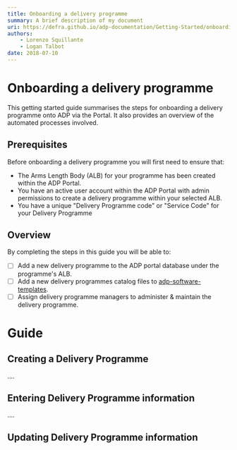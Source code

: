 ```yaml
---
title: Onboarding a delivery programme
summary: A brief description of my document
uri: https://defra.github.io/adp-documentation/Getting-Started/onboarding-a-delivery-programme/
authors:
    - Lorenzo Squillante
    - Logan Talbot
date: 2018-07-10
---
```


# Onboarding a delivery programme

This getting started guide summarises the steps for onboarding a delivery programme onto ADP via the Portal. It also provides an overview of the automated processes involved.

## Prerequisites

Before onboarding a delivery programme you will first need to ensure that:

- The Arms Length Body (ALB) for your programme has been created within the ADP Portal.
- You have an active user account within the ADP Portal with admin permissions to create a delivery programme within your selected ALB.
- You have a unique "Delivery Programme code" or "Service Code" for your Delivery Programme

## Overview

By completing the steps in this guide you will be able to:

- [ ] Add a new delivery programme to the ADP portal database under the programme's ALB.
- [ ] Add a new delivery programmes catalog files to [adp-software-templates](https://github.com/DEFRA/adp-software-templates).
- [ ] Assign delivery programme managers to administer & maintain the delivery programme.

# Guide

## Creating a Delivery Programme

....

## Entering Delivery Programme information

....

## Updating Delivery Programme information
